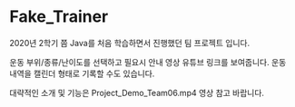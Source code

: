 # Fake_Trainer

2020년 2학기 쯤 Java를 처음 학습하면서 진행했던 팀 프로젝트 입니다.

운동 부위/종류/난이도를 선택하고
필요시 안내 영상 유튜브 링크를 보여줍니다.
운동 내역을 캘린더 형태로 기록할 수도 있습니다. 

대략적인 소개 및 기능은 Project_Demo_Team06.mp4 영상 참고 바랍니다. 
